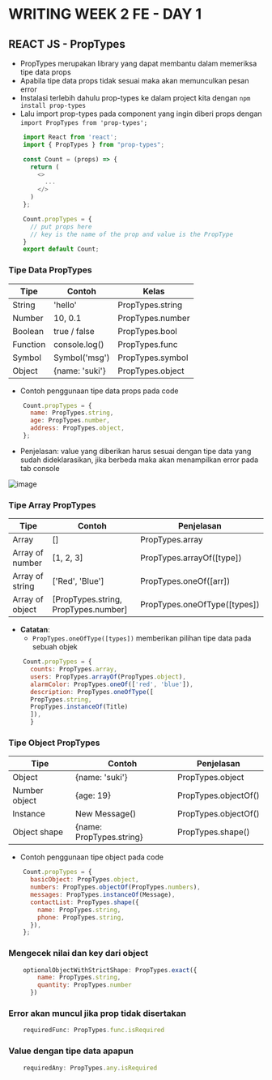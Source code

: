 # WRITING WEEK 2 FE - DAY 1
## REACT JS - PropTypes
- PropTypes merupakan library yang dapat membantu dalam memeriksa tipe data props
- Apabila tipe data props tidak sesuai maka akan memunculkan pesan error
- Instalasi terlebih dahulu prop-types ke dalam project kita dengan `npm install prop-types`
- Lalu import prop-types pada component yang ingin diberi props dengan `import PropTypes from 'prop-types';`
```js
    import React from 'react';
    import { PropTypes } from "prop-types";

    const Count = (props) => {
      return (
        <>
          ...
        </>
      )
    };

    Count.propTypes = {
      // put props here
      // key is the name of the prop and value is the PropType
    }
    export default Count;
```

### Tipe Data PropTypes
| Tipe     | Contoh        | Kelas            |
| -------- | ------------- | ---------------- |
| String   | 'hello'       | PropTypes.string |
| Number   | 10, 0.1       | PropTypes.number |
| Boolean  | true / false  | PropTypes.bool   |
| Function | console.log() | PropTypes.func   |
| Symbol   | Symbol('msg') | PropTypes.symbol |
| Object   | {name: 'suki'} | PropTypes.object |
- Contoh penggunaan tipe data props pada code
```js
    Count.propTypes = {
      name: PropTypes.string,
      age: PropTypes.number,
      address: PropTypes.object,
    };
```
- Penjelasan: value yang diberikan harus sesuai dengan tipe data yang sudah dideklarasikan, jika berbeda maka akan menampilkan error pada tab console


![image](https://user-images.githubusercontent.com/85722923/200202104-ee65c2af-72de-4a9c-976e-385f0ab85116.png)

### Tipe Array PropTypes
| Tipe            | Contoh                               | Penjelasan                   |
| --------------  | ------------------------------------ | ---------------------------- |
| Array           | []                                   | PropTypes.array              |
| Array of number | [1, 2, 3]                            | PropTypes.arrayOf([type])    |
| Array of string | ['Red', 'Blue']                      | PropTypes.oneOf([arr])       |
| Array of object | [PropTypes.string, PropTypes.number] | PropTypes.oneOfType([types]) |
- **Catatan**:
    - `PropTypes.oneOfType([types])` memberikan pilihan tipe data pada sebuah objek
```js
    Count.propTypes = {
      counts: PropTypes.array,
      users: PropTypes.arrayOf(PropTypes.object),
      alarmColor: PropTypes.oneOf(['red', 'blue']),
      description: PropTypes.oneOfType([
      PropTypes.string,
      PropTypes.instanceOf(Title)
      ]),
      }
```

### Tipe Object PropTypes
| Tipe          | Contoh                   | Penjelasan           |
| ------------- | ------------------------ | -------------------- |
| Object        | {name: 'suki'}           | PropTypes.object     |
| Number object | {age: 19}                | PropTypes.objectOf() |
| Instance      | New Message()            | PropTypes.objectOf() |
| Object shape  | {name: PropTypes.string} | PropTypes.shape()    |
- Contoh penggunaan tipe object pada code
```js
    Count.propTypes = {
      basicObject: PropTypes.object,
      numbers: PropTypes.objectOf(PropTypes.numbers),
      messages: PropTypes.instanceOf(Message),
      contactList: PropTypes.shape({
        name: PropTypes.string,
        phone: PropTypes.string,
      }),
    };
```

### Mengecek nilai dan key dari object
```js
    optionalObjectWithStrictShape: PropTypes.exact({
        name: PropTypes.string,
        quantity: PropTypes.number
      })
```

### Error akan muncul jika prop tidak disertakan
```js
    requiredFunc: PropTypes.func.isRequired
```

### Value dengan tipe data apapun
```js
    requiredAny: PropTypes.any.isRequired
```
